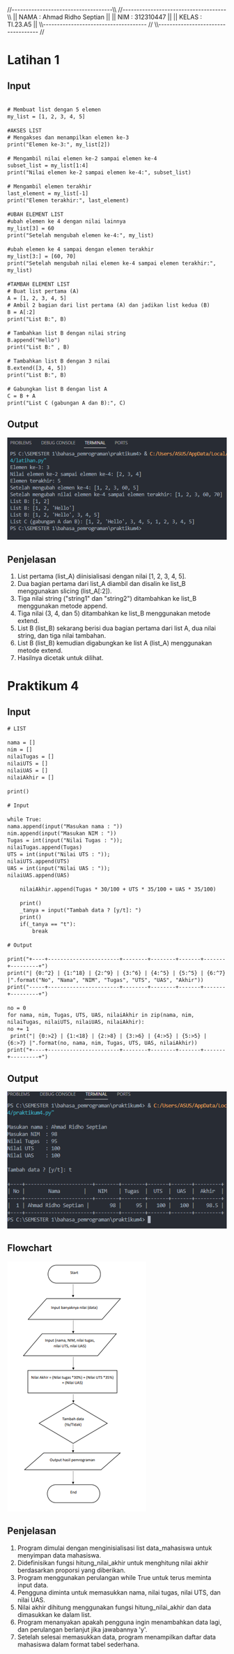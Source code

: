 </html>
<!DOCTYPE html>
<html lang="en">
<head>
  <meta charset="UTF-8">
  <meta name="viewport" content="width=device-width, initial-scale=1.0">
  <title>Document</title>
</head>
<body>
  //------------------------------------\\
 //------------------------------------- \\
|| NAMA  : Ahmad Ridho Septian            ||
|| NIM   : 312310447                      ||
|| KELAS : TI.23.A5                       ||
 \\------------------------------------- //
  \\----------------------------------- //
</body>
</html>

# Latihan 1

## Input

````

# Membuat list dengan 5 elemen
my_list = [1, 2, 3, 4, 5]

#AKSES LIST
# Mengakses dan menampilkan elemen ke-3
print("Elemen ke-3:", my_list[2])

# Mengambil nilai elemen ke-2 sampai elemen ke-4
subset_list = my_list[1:4]
print("Nilai elemen ke-2 sampai elemen ke-4:", subset_list)

# Mengambil elemen terakhir
last_element = my_list[-1]
print("Elemen terakhir:", last_element)

#UBAH ELEMENT LIST
#ubah elemen ke 4 dengan nilai lainnya
my_list[3] = 60
print("Setelah mengubah elemen ke-4:", my_list)

#ubah elemen ke 4 sampai dengan elemen terakhir
my_list[3:] = [60, 70]
print("Setelah mengubah nilai elemen ke-4 sampai elemen terakhir:", my_list)

#TAMBAH ELEMENT LIST
# Buat list pertama (A)
A = [1, 2, 3, 4, 5]
# Ambil 2 bagian dari list pertama (A) dan jadikan list kedua (B)
B = A[:2]
print("List B:", B)

# Tambahkan list B dengan nilai string
B.append("Hello")
print("List B:" , B)

# Tambahkan list B dengan 3 nilai
B.extend([3, 4, 5])
print("List B:", B)

# Gabungkan list B dengan list A
C = B + A
print("List C (gabungan A dan B):", C)

````

## Output

![Alt text](latihan.png)

## Penjelasan

1. List pertama (list_A) diinisialisasi dengan nilai [1, 2, 3, 4, 5].
2. Dua bagian pertama dari list_A diambil dan disalin ke list_B menggunakan slicing (list_A[:2]).
3. Tiga nilai string ("string1" dan "string2") ditambahkan ke list_B menggunakan metode append.
4. Tiga nilai (3, 4, dan 5) ditambahkan ke list_B menggunakan metode extend.
5. List B (list_B) sekarang berisi dua bagian pertama dari list A, dua nilai string, dan tiga nilai tambahan.
6. List B (list_B) kemudian digabungkan ke list A (list_A) menggunakan metode extend.
7. Hasilnya dicetak untuk dilihat.

# Praktikum 4

## Input


````
# LIST

nama = []
nim = []
nilaiTugas = []
nilaiUTS = []
nilaiUAS = []
nilaiAkhir = []

print()

# Input

while True:
nama.append(input("Masukan nama : "))
nim.append(input("Masukan NIM : "))
Tugas = int(input("Nilai Tugas : "));
nilaiTugas.append(Tugas)
UTS = int(input("Nilai UTS : "));
nilaiUTS.append(UTS)
UAS = int(input("Nilai UAS : "));
nilaiUAS.append(UAS)

    nilaiAkhir.append(Tugas * 30/100 + UTS * 35/100 + UAS * 35/100)

    print()
    _tanya = input("Tambah data ? [y/t]: ")
    print()
    if(_tanya == "t"):
        break

# Output

print("+----+-----------------------+--------+--------+-------+-------+---------+")
print("| {0:^2} | {1:^18} | {2:^9} | {3:^6} | {4:^5} | {5:^5} | {6:^7} |".format("No", "Nama", "NIM", "Tugas", "UTS", "UAS", "Akhir"))
print("-----+-----------------------+--------+--------+-------+-------+---------+")

no = 0
for nama, nim, Tugas, UTS, UAS, nilaiAkhir in zip(nama, nim, nilaiTugas, nilaiUTS, nilaiUAS, nilaiAkhir):
no += 1  
 print("| {0:>2} | {1:<18} | {2:>8} | {3:>6} | {4:>5} | {5:>5} | {6:>7} |".format(no, nama, nim, Tugas, UTS, UAS, nilaiAkhir))
print("+----+-----------------------+--------+--------+-------+-------+---------+")

````

## Output

![Alt text](praktikum4.png)

## Flowchart

![Alt text](flowchart.png)

## Penjelasan

1. Program dimulai dengan menginisialisasi list data_mahasiswa untuk menyimpan data mahasiswa.
2. Didefinisikan fungsi hitung_nilai_akhir untuk menghitung nilai akhir berdasarkan proporsi yang diberikan.
3. Program menggunakan perulangan while True untuk terus meminta input data.
4. Pengguna diminta untuk memasukkan nama, nilai tugas, nilai UTS, dan nilai UAS.
5. Nilai akhir dihitung menggunakan fungsi hitung_nilai_akhir dan data dimasukkan ke dalam list.
6. Program menanyakan apakah pengguna ingin menambahkan data lagi, dan perulangan berlanjut jika jawabannya 'y'.
7. Setelah selesai memasukkan data, program menampilkan daftar data mahasiswa dalam format tabel sederhana.

